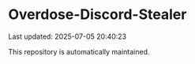 # Overdose-Discord-Stealer

Last updated: 2025-07-05 20:40:23

This repository is automatically maintained.
